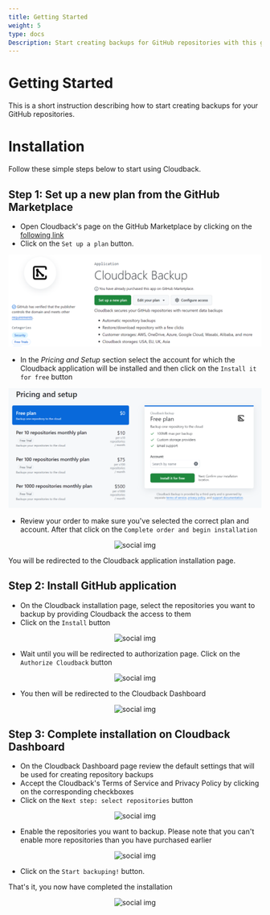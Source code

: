 ```yaml
---
title: Getting Started
weight: 5
type: docs
Description: Start creating backups for GitHub repositories with this guide
---
```


# Getting Started

This is a short instruction describing how to start creating backups for your GitHub repositories.

# Installation

Follow these simple steps below to start using Cloudback. 

## Step 1: Set up a new plan from the GitHub Marketplace

 - Open Cloudback's page on the GitHub Marketplace by clicking on the [following link](https://github.com/marketplace/cloudback)
 - Click on the `Set up a plan` button.

<p align="center">
  <img src="https://github.com/cloudback/docs/blob/master/static/screeshot1.png?raw=true" alt="social img" class="screenshot">
</p>

 - In the *Pricing and Setup* section select the account for which the Cloudback application will be installed and then click on the `Install it for free` button

<p align="center">
  <img src="https://github.com/cloudback/docs/blob/master/static/screeshot2.png?raw=true" alt="social img" class="screenshot">
</p>

 - Review your order to make sure you've selected the correct plan and account. After that click on the `Complete order and begin installation`

<p align="center">
  <img src="https://github.com/cloudback/docs/blob/master/static/screeshot3.png?raw=true" alt="social img" class="screenshot">
</p>

You will be redirected to the Cloudback application installation page. 

## Step 2: Install GitHub application

 - On the Cloudback installation page, select the repositories you want to backup by providing Cloudback the access to them
 - Click on the `Install` button

<p align="center">
  <img src="https://github.com/cloudback/docs/blob/master/static/screeshot4.png?raw=true" alt="social img" class="screenshot">
</p>

 - Wait until you will be redirected to authorization page. Click on the `Authorize Cloudback` button

<p align="center">
  <img src="https://github.com/cloudback/docs/blob/master/static/screeshot5.png?raw=true" alt="social img" class="screenshot">
</p>

 - You then will be redirected to the Cloudback Dashboard

<p align="center">
  <img src="https://github.com/cloudback/docs/blob/master/static/screeshot6.png?raw=true" alt="social img" class="screenshot">
</p>

## Step 3: Complete installation on Cloudback Dashboard

 - On the Cloudback Dashboard page review the default settings that will be used for creating repository backups
 - Accept the Cloudback's Terms of Service and Privacy Policy by clicking on the corresponding checkboxes
 - Click on the `Next step: select repositories` button

<p align="center">
  <img src="https://github.com/cloudback/docs/blob/master/static/screeshot7.png?raw=true" alt="social img" class="screenshot">
</p>

 - Enable the repositories you want to backup. Please note that you can't enable more repositories than you have purchased earlier

<p align="center">
  <img src="https://github.com/cloudback/docs/blob/master/static/screeshot8.png?raw=true" alt="social img" class="screenshot">
</p>

 - Click on the `Start backuping!` button. 
 
That's it, you now have completed the installation

<p align="center">
  <img src="https://github.com/cloudback/docs/blob/master/static/screeshot9.png?raw=true" alt="social img" class="screenshot">
</p>
